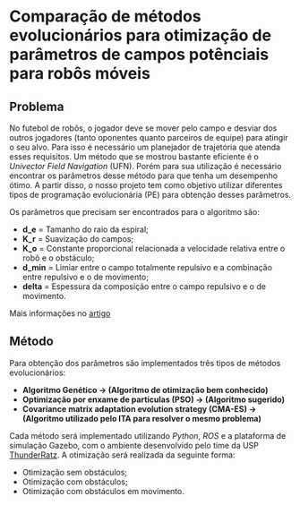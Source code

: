 # Comparação de métodos evolucionários para otimização de parâmetros de campos potênciais para robôs móveis

## Problema

No futebol de robôs, o jogador deve se mover pelo campo e desviar dos outros jogadores (tanto oponentes quanto parceiros de equipe) para atingir o seu alvo. Para isso é necessário um planejador de trajetória que atenda esses requisitos. Um método que se mostrou bastante eficiente é o *Univector Field Navigation* (UFN). Porém para sua utilização é necessário encontrar os parâmetros desse método para que tenha um desempenho ótimo. A partir disso, o nosso projeto tem como objetivo utilizar diferentes tipos de programação evolucionária (PE) para obtenção desses parâmetros.

Os parâmetros que precisam ser encontrados para o algoritmo são:

* **d_e** = Tamanho do raio da espiral;
* **K_r** = Suavização do campos;
* **K_o** = Constante proporcional relacionada a velocidade relativa entre o robô e o obstáculo;
* **d_min** = Limiar entre o campo totalmente repulsivo e a combinação entre repulsivo e o de movimento;
* **delta** = Espessura da composição entre o campo repulsivo e o de movimento.

Mais informações no [artigo](https://www.sciencedirect.com/science/article/pii/S1474667016410293)

## Método

Para obtenção dos parâmetros são implementados três tipos de métodos evolucionários:

* **Algoritmo Genético -> (Algoritmo de otimização bem conhecido)**
* **Optimização por enxame de partículas (PSO) -> (Algoritmo sugerido)** 
* **Covariance matrix adaptation evolution strategy (CMA-ES) -> (Algoritmo utilizado pelo ITA para resolver o mesmo problema)**

Cada método será implementado utilizando *Python*, *ROS* e a plataforma de simulação Gazebo, com o ambiente desenvolvido pelo time da USP [ThunderRatz](https://github.com/ThundeRatz/travesim). A otimização será realizada da seguinte forma:

* Otimização sem obstáculos;
* Otimização com obstáculos;
* Otimização com obstáculos em movimento. 
